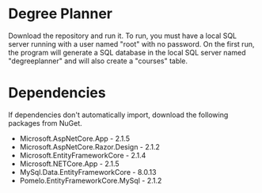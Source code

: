 # Degree Planner
Download the repository and run it. To run, you must have a local SQL server running with a user named "root" with no password.
On the first run, the program will generate a SQL database in the local SQL server named "degreeplanner" and will also create a "courses" table.

# Dependencies
If dependencies don't automatically import, download the following packages from NuGet.
* Microsoft.AspNetCore.App - 2.1.5
* Microsoft.AspNetCore.Razor.Design - 2.1.2
* Microsoft.EntityFrameworkCore - 2.1.4
* Microsoft.NETCore.App - 2.1.5
* MySql.Data.EntityFrameworkCore - 8.0.13
* Pomelo.EntityFrameworkCore.MySql - 2.1.2
